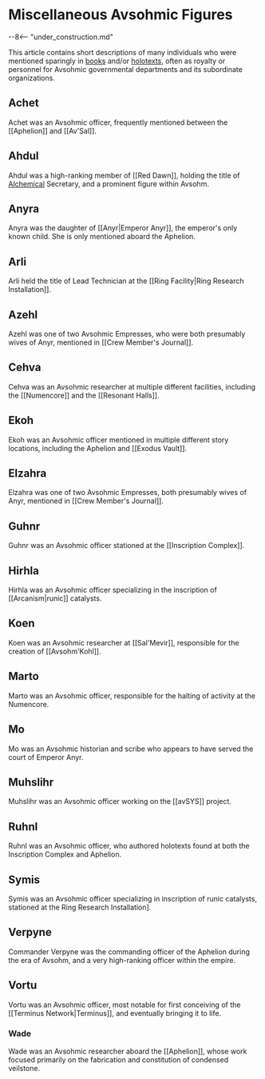 # Miscellaneous Avsohmic Figures

--8<-- "under_construction.md"

This article contains short descriptions of many individuals who were mentioned sparingly in [books](/Lore/Books/) and/or [holotexts](/Story_and_Features/Holotexts/), often as royalty or personnel for Avsohmic governmental departments and its subordinate organizations.

## Achet

Achet was an Avsohmic officer, frequently mentioned between the [[Aphelion]] and [[Av'Sal]].

## Ahdul

Ahdul was a high-ranking member of [[Red Dawn]], holding the title of [Alchemical](Alchemy.md) Secretary, and a prominent figure within Avsohm.

## Anyra

Anyra was the daughter of [[Anyr|Emperor Anyr]], the emperor's only known child. She is only mentioned aboard the Aphelion.

## Arli

Arli held the title of Lead Technician at the [[Ring Facility|Ring Research Installation]].

## Azehl

Azehl was one of two Avsohmic Empresses, who were both presumably wives of Anyr, mentioned in [[Crew Member's Journal]].

## Cehva

Cehva was an Avsohmic researcher at multiple different facilities, including the [[Numencore]] and the [[Resonant Halls]].

## Ekoh

Ekoh was an Avsohmic officer mentioned in multiple different story locations, including the Aphelion and [[Exodus Vault]].

## Elzahra

Elzahra was one of two Avsohmic Empresses, both presumably wives of Anyr, mentioned in [[Crew Member's Journal]].

## Guhnr

Guhnr was an Avsohmic officer stationed at the [[Inscription Complex]].

## Hirhla

Hirhla was an Avsohmic officer specializing in the inscription of [[Arcanism|runic]] catalysts.

## Koen

Koen was an Avsohmic researcher at [[Sal'Mevir]], responsible for the creation of [[Avsohm'Kohl]].

## Marto

Marto was an Avsohmic officer, responsible for the halting of activity at the Numencore.

## Mo

Mo was an Avsohmic historian and scribe who appears to have served the court of Emperor Anyr.

## Muhslihr

Muhslihr was an Avsohmic officer working on the [[avSYS]] project.

## Ruhnl

Ruhnl was an Avsohmic officer, who authored holotexts found at both the Inscription Complex and Aphelion.

## Symis

Symis was an Avsohmic officer specializing in inscription of runic catalysts, stationed at the Ring Research Installation].

## Verpyne

Commander Verpyne was the commanding officer of the Aphelion during the era of Avsohm, and a very high-ranking officer within the empire.

## Vortu

Vortu was an Avsohmic officer, most notable for first conceiving of the [[Terminus Network|Terminus]], and eventually bringing it to life.

### Wade 

Wade was an Avsohmic researcher aboard the [[Aphelion]], whose work focused primarily on the fabrication and constitution of condensed veilstone.



